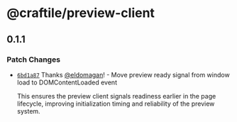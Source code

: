 # @craftile/preview-client

## 0.1.1

### Patch Changes

- [`6bd1a87`](https://github.com/craftile/editor/commit/6bd1a87e50486464b177901ef7324380c750c4de) Thanks [@eldomagan](https://github.com/eldomagan)! - Move preview ready signal from window load to DOMContentLoaded event

  This ensures the preview client signals readiness earlier in the page lifecycle, improving initialization timing and reliability of the preview system.

